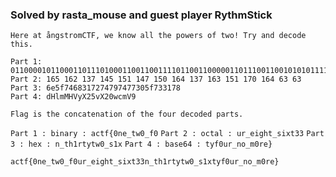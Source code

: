 ### Solved by rasta_mouse and guest player RythmStick

```
Here at ångstromCTF, we know all the powers of two! Try and decode this.
```

```
Part 1: 011000010110001101110100011001100111101100110000011011100110010101011111011101000111011100110000010111110110011000110000
Part 2:	165 162 137 145 151 147 150 164 137 163 151 170 164 63 63 
Part 3: 6e5f7468317274797477305f733178
Part 4: dHlmMHVyX25vX20wcmV9

Flag is the concatenation of the four decoded parts.
```

`Part 1 : binary : actf{0ne_tw0_f0`
`Part 2 : octal : ur_eight_sixt33`
`Part 3 : hex : n_th1rtytw0_s1x`
`Part 4 : base64 : tyf0ur_no_m0re}`

`actf{0ne_tw0_f0ur_eight_sixt33n_th1rtytw0_s1xtyf0ur_no_m0re}`